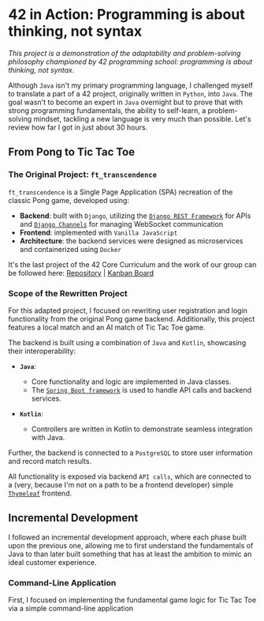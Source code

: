 # 42 in Action: Programming is about thinking, not syntax

_This project is a demonstration of the adaptability and problem-solving philosophy championed by 42 programming school: programming is about thinking, not syntax._

Although `Java` isn't my primary programming language, I challenged myself to translate a part of a 42 project, originally written in `Python`, into `Java`. The goal wasn't to become an expert in `Java` overnight but to prove that with strong programming fundamentals, the ability to self-learn, a problem-solving mindset, tackling a new language is very much than possible. Let's review how far I got in just about 30 hours.

## From Pong to Tic Tac Toe

### The Original Project: `ft_transcendence`
`ft_transcendence` is a Single Page Application (SPA) recreation of the classic Pong game, developed using:

- **Backend**: built with `Django`, utilizing the [`Django REST Framework`](https://www.django-rest-framework.org/) for APIs and [`Django Channels`](https://channels.readthedocs.io/en/stable/) for managing WebSocket communication
- **Frontend**: implemented with `Vanilla JavaScript`
- **Architecture**: the backend services were designed as microservices and containerized using `Docker`

It's the last project of the 42 Core Curriculum and the work of our group can be followed here: [Repository](https://github.com/andreaulicna/42_ft_transcendence) | [Kanban Board](https://github.com/users/andreaulicna/projects/13/)

### Scope of the Rewritten Project
For this adapted project, I focused on rewriting user registration and login functionality from the original Pong game backend. Additionally, this project features a local match and an AI match of Tic Tac Toe game.

The backend is built using a combination of `Java` and `Kotlin`, showcasing their interoperability:  

- **`Java`**:  
  - Core functionality and logic are implemented in Java classes.  
  - The [`Spring Boot framework`](https://spring.io/projects/spring-boot) is used to handle API calls and backend services.  

- **`Kotlin`**:  
  - Controllers are written in Kotlin to demonstrate seamless integration with Java.  

Further, the backend is connected to a `PostgreSQL` to store user information and record match results.

All functionality is exposed via backend `API calls`, which are connected to a (very, because I'm not on a path to be a frontend developer) simple [`Thymeleaf`](https://www.thymeleaf.org/) frontend.

## Incremental Development

I followed an incremental development approach, where each phase built upon the previous one, allowing me to first understand the fundamentals of Java to than later built something that has at least the ambition to mimic an ideal customer experience.

### Command-Line Application 

First, I focused on implementing the fundamental game logic for Tic Tac Toe via a simple command-line application

